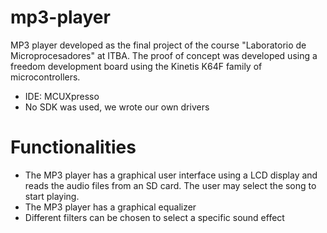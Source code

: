 # mp3-player
MP3 player developed as the final project of the course "Laboratorio de Microprocesadores" at ITBA. The proof of concept was developed using a freedom development board using the Kinetis K64F family of microcontrollers.

* IDE: MCUXpresso
* No SDK was used, we wrote our own drivers


# Functionalities
* The MP3 player has a graphical user interface using a LCD display and reads the audio files from an SD card. The user may select the song to start playing.
* The MP3 player has a graphical equalizer
* Different filters can be chosen to select a specific sound effect